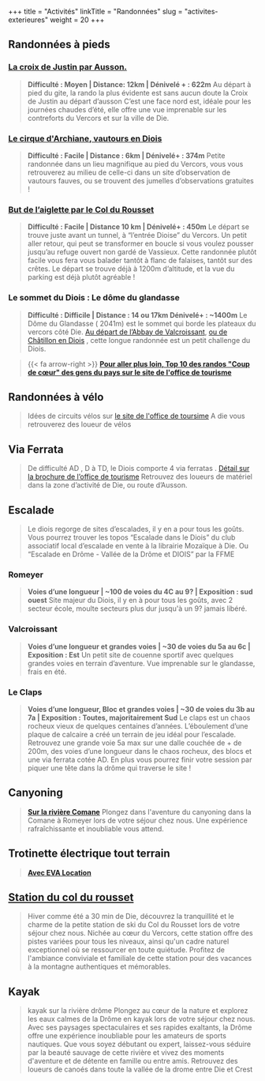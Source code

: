 +++
title = "Activités"
linkTitle = "Randonnées"
slug = "activites-exterieures"
weight = 20
+++


## Randonnées à pieds
### [La croix de Justin par Ausson.](https://www.visorando.com/randonnee-boucle-sur-la-montagne-de-justin-depuis-/)
> **Difficulté : Moyen  | Distance: 12km | Dénivelé + : 622m**
Au départ à pied du gite, la rando la plus évidente est sans aucun doute la Croix de Justin au départ d’ausson 
C’est une face nord est, idéale pour les journées chaudes d’été, elle offre une vue imprenable sur les contreforts du Vercors et sur la ville de Die.




### [Le cirque d'Archiane, vautours en Diois](https://www.visorando.com/randonnee-les-carnets-d-archiane/)

> **Difficulté : Facile | Distance : 6km | Dénivelé+ : 374m**
Petite randonnée dans un lieu magnifique au pied du Vercors, vous vous retrouverez au milieu de celle-ci dans un site d’observation de vautours fauves, ou se trouvent des jumelles d’observations gratuites ! 



### [But de l’aiglette par le Col du Rousset](https://rando.parc-du-vercors.fr/fr/trek/29428-Col-de-Rousset---But-de-l-Aiglette)
> **Difficulté : Facile | Distance 10 km | Dénivelé+ : 450m** Le départ se trouve juste avant un tunnel, à “l’entrée Dioise” du Vercors. Un petit aller retour, qui peut se transformer en boucle si vous voulez pousser jusqu’au refuge ouvert non gardé de Vassieux. Cette randonnée plutôt facile vous fera vous balader tantôt à flanc de falaises, tantôt sur des crêtes. Le départ se trouve déjà à 1200m d’altitude, et la vue du parking est déjà plutôt agréable ! 



### Le sommet du Diois : Le dôme du glandasse
> **Difficulté : Difficile | Distance : 14 ou 17km Dénivelé+ : ~1400m**
Le Dôme du Glandasse ( 2041m) est le sommet qui borde les plateaux du vercors côté Die. [Au départ de l’Abbay de Valcroissant](https://www.altituderando.com/Dome-du-Glandasse-ou-Pie-Ferre-2041m-par-l-Abbaye-de-Valcroissant), [ou de Châtillon en Diois](https://www.altituderando.com/Dome-du-Glandasse-ou-Pie-Ferre-2041m-par-Chatillon-en-Diois) , cette longue randonnée est un petit challenge du Diois.



>  {{< fa arrow-right >}} [**Pour aller plus loin, Top 10 des randos "Coup de cœur" des gens du pays sur le site de l'office de tourisme**](https://www.diois-tourisme.com/fr/pays-diois/les-top10-du-pays-diois/top-10-des-randos-coupdecoeur-desgensdupays/)







## Randonnées à vélo
> Idées de circuits vélos sur [le site de l'office de toursime](https://www.diois-tourisme.com/fr/experiences-outdoor/randonner-en-pays-diois/a-velo-vtt/idees-de-circuits-topos-vtt/)
A die vous retrouverez des loueur de vélos 







## Via Ferrata
> De difficulté AD , D à TD,  le Diois comporte 4 via ferratas . [Détail sur la brochure de l’office de tourisme](https://app.avizi.fr/fichiers/preview/5f8b04346ca6d/12307-1341)
Retrouvez des loueurs de matériel dans la zone d’activité de Die, ou route d’Ausson.







## Escalade
> Le diois regorge de sites d’escalades, il y en a pour tous les goûts. Vous pourrez trouver les topos “Escalade dans le Diois” du club associatif local d’escalade en vente à la librairie Mozaïque à Die. Ou “Escalade en Drôme - Vallée de la Drôme et DIOIS” par la FFME

### Romeyer 
> **Voies d’une longueur | ~100 de voies du 4C au 9? | Exposition : sud ouest**
Site majeur du Diois, il y en à pour tous les goûts, avec 2 secteur école, moulte secteurs plus dur jusqu'à un 9? jamais libéré.

### Valcroissant 
> **Voies d’une longueur et grandes voies | ~30 de voies du 5a au 6c | Exposition : Est**
Un petit site de couenne sportif avec quelques grandes voies en terrain d’aventure. Vue imprenable sur le glandasse, frais en été.

### Le Claps  
> **Voies d’une longueur, Bloc et grandes voies | ~30 de voies du 3b au 7a | Exposition : Toutes, majoritairement Sud**
Le claps est un chaos rocheux vieux de quelques centaines d’années. L’éboulement d’une plaque de calcaire a créé un terrain de jeu idéal pour l’escalade. Retrouvez une grande voie 5a max sur une dalle couchée de + de 200m, des voies d’une longueur dans le chaos rocheux, des blocs et une via ferrata cotée AD. En plus vous pourrez finir votre session par piquer une tête dans la drôme qui traverse le site !







## Canyoning
> [**Sur la rivière Comane**](https://www.diois-tourisme.com/fr/experiences-outdoor/activites-de-plein-air/canyoning-rando-aquatique/)
Plongez dans l'aventure du canyoning dans la Comane à Romeyer lors de votre séjour chez nous. Une expérience rafraîchissante et inoubliable vous attend. 







## Trotinette électrique tout terrain
> [**Avec EVA Location**](https://www.diois-tourisme.com/noesit/!/fiche/trottinette-tout-terrain-encadree-avec-eva-location-257076/)







## [Station du col du rousset](https://www.lesstationsdeladrome.fr/stations/col-du-rousset/)
> Hiver comme été a 30 min de Die, découvrez la tranquillité et le charme de la petite station de ski du Col du Rousset lors de votre séjour chez nous. Nichée au cœur du Vercors, cette station offre des pistes variées pour tous les niveaux, ainsi qu'un cadre naturel exceptionnel où se ressourcer en toute quiétude. Profitez de l'ambiance conviviale et familiale de cette station pour des vacances à la montagne authentiques et mémorables.







## Kayak
>kayak sur la rivière drôme
Plongez au cœur de la nature et explorez les eaux calmes de la Drôme en kayak lors de votre séjour chez nous. Avec ses paysages spectaculaires et ses rapides exaltants, la Drôme offre une expérience inoubliable pour les amateurs de sports nautiques. Que vous soyez débutant ou expert, laissez-vous séduire par la beauté sauvage de cette rivière et vivez des moments d'aventure et de détente en famille ou entre amis. Retrouvez des loueurs de canoés dans toute la vallée de la drome entre Die et Crest
